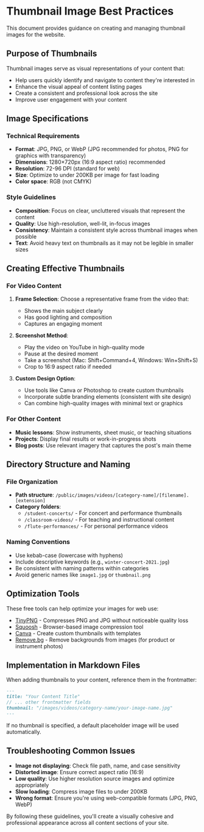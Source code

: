 # Thumbnail Image Best Practices

This document provides guidance on creating and managing thumbnail images for the website.

## Purpose of Thumbnails

Thumbnail images serve as visual representations of your content that:
- Help users quickly identify and navigate to content they're interested in
- Enhance the visual appeal of content listing pages
- Create a consistent and professional look across the site
- Improve user engagement with your content

## Image Specifications

### Technical Requirements

- **Format**: JPG, PNG, or WebP (JPG recommended for photos, PNG for graphics with transparency)
- **Dimensions**: 1280×720px (16:9 aspect ratio) recommended
- **Resolution**: 72-96 DPI (standard for web)
- **Size**: Optimize to under 200KB per image for fast loading
- **Color space**: RGB (not CMYK)

### Style Guidelines

- **Composition**: Focus on clear, uncluttered visuals that represent the content
- **Quality**: Use high-resolution, well-lit, in-focus images
- **Consistency**: Maintain a consistent style across thumbnail images when possible
- **Text**: Avoid heavy text on thumbnails as it may not be legible in smaller sizes

## Creating Effective Thumbnails

### For Video Content

1. **Frame Selection**: Choose a representative frame from the video that:
   - Shows the main subject clearly
   - Has good lighting and composition
   - Captures an engaging moment

2. **Screenshot Method**:
   - Play the video on YouTube in high-quality mode
   - Pause at the desired moment
   - Take a screenshot (Mac: Shift+Command+4, Windows: Win+Shift+S)
   - Crop to 16:9 aspect ratio if needed

3. **Custom Design Option**:
   - Use tools like Canva or Photoshop to create custom thumbnails
   - Incorporate subtle branding elements (consistent with site design)
   - Can combine high-quality images with minimal text or graphics

### For Other Content

- **Music lessons**: Show instruments, sheet music, or teaching situations
- **Projects**: Display final results or work-in-progress shots
- **Blog posts**: Use relevant imagery that captures the post's main theme

## Directory Structure and Naming

### File Organization

- **Path structure**: `/public/images/videos/[category-name]/[filename].[extension]`
- **Category folders**:
  - `/student-concerts/` - For concert and performance thumbnails
  - `/classroom-videos/` - For teaching and instructional content
  - `/flute-performances/` - For personal performance videos

### Naming Conventions

- Use kebab-case (lowercase with hyphens)
- Include descriptive keywords (e.g., `winter-concert-2021.jpg`)
- Be consistent with naming patterns within categories
- Avoid generic names like `image1.jpg` or `thumbnail.png`

## Optimization Tools

These free tools can help optimize your images for web use:

- [TinyPNG](https://tinypng.com/) - Compresses PNG and JPG without noticeable quality loss
- [Squoosh](https://squoosh.app/) - Browser-based image compression tool
- [Canva](https://www.canva.com/) - Create custom thumbnails with templates
- [Remove.bg](https://www.remove.bg/) - Remove backgrounds from images (for product or instrument photos)

## Implementation in Markdown Files

When adding thumbnails to your content, reference them in the frontmatter:

```markdown
---
title: "Your Content Title"
// ... other frontmatter fields
thumbnail: "/images/videos/category-name/your-image-name.jpg"
---
```

If no thumbnail is specified, a default placeholder image will be used automatically.

## Troubleshooting Common Issues

- **Image not displaying**: Check file path, name, and case sensitivity
- **Distorted image**: Ensure correct aspect ratio (16:9)
- **Low quality**: Use higher resolution source images and optimize appropriately
- **Slow loading**: Compress image files to under 200KB
- **Wrong format**: Ensure you're using web-compatible formats (JPG, PNG, WebP)

By following these guidelines, you'll create a visually cohesive and professional appearance across all content sections of your site. 